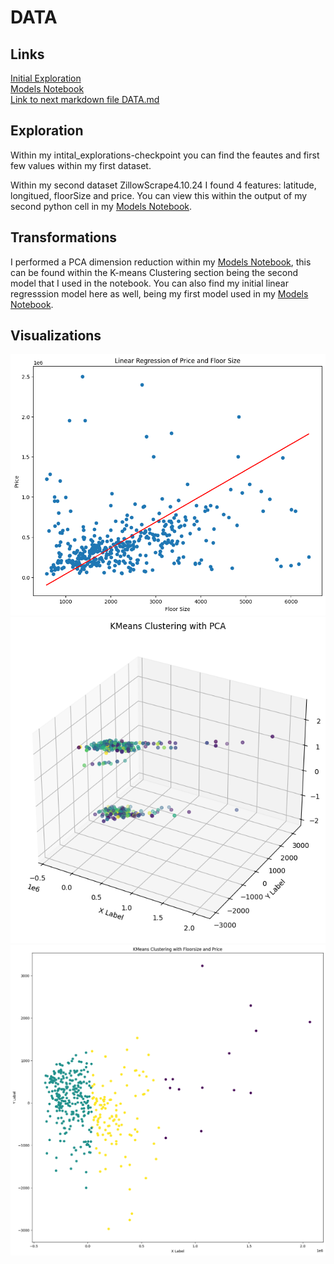 # DATA

## Links
[Initial Exploration](https://github.com/44-566-Machine-Learning-S24/ml-s24-project-CamSund02/blob/master/.ipynb_checkpoints/initial_exploration-checkpoint.ipynb)\
[Models Notebook](https://github.com/44-566-Machine-Learning-S24/ml-s24-project-CamSund02/blob/master/Notebooks/Models.ipynb)\
[Link to next markdown file DATA.md](ANALYSIS.md)


## Exploration
Within my intital_explorations-checkpoint you can find the feautes and first few values within my first dataset.

Within my second dataset ZillowScrape4.10.24 I found 4 features: latitude, longitued, floorSize and price. You can view this within the output of my second python cell in my [Models Notebook](https://github.com/44-566-Machine-Learning-S24/ml-s24-project-CamSund02/blob/master/Notebooks/Models.ipynb).


## Transformations
I performed a PCA dimension reduction within my [Models Notebook](https://github.com/44-566-Machine-Learning-S24/ml-s24-project-CamSund02/blob/master/Notebooks/Models.ipynb), this can be found within the K-means Clustering section being the second model that I used in the notebook. You can also find my initial linear regresssion model here as well, being my first model used in my [Models Notebook](https://github.com/44-566-Machine-Learning-S24/ml-s24-project-CamSund02/blob/master/Notebooks/Models.ipynb).

## Visualizations
![Linear Regrssion](Visualizations\LinearRegression.png)\
![K-means 3d using PCA](Visualizations\K-means3d.png)\
![K-means 2d](Visualizations\K-means2d.png)
